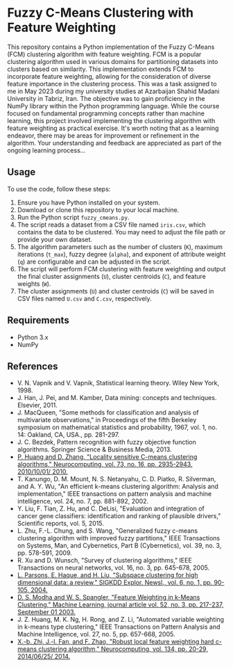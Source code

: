# Fuzzy C-Means Clustering with Feature Weighting

This repository contains a Python implementation of the Fuzzy C-Means (FCM) clustering algorithm with feature weighting. FCM is a popular clustering algorithm used in various domains for partitioning datasets into clusters based on similarity. This implementation extends FCM to incorporate feature weighting, allowing for the consideration of diverse feature importance in the clustering process. This was a task assigned to me in May 2023 during my university studies at Azarbaijan Shahid Madani University in Tabriz, Iran. The objective was to gain proficiency in the NumPy library within the Python programming language. While the course focused on fundamental programming concepts rather than machine learning, this project involved implementing the clustering algorithm with feature weighting as practical exercise. It's worth noting that as a learning endeavor, there may be areas for improvement or refinement in the algorithm. Your understanding and feedback are appreciated as part of the ongoing learning process...

## Usage

To use the code, follow these steps:

1. Ensure you have Python installed on your system.
2. Download or clone this repository to your local machine.
3. Run the Python script `fuzzy_cmeans.py`.
4. The script reads a dataset from a CSV file named `iris.csv`, which contains the data to be clustered. You may need to adjust the file path or provide your own dataset.
5. The algorithm parameters such as the number of clusters (`K`), maximum iterations (`t_max`), fuzzy degree (`alpha`), and exponent of attribute weight (`q`) are configurable and can be adjusted in the script.
6. The script will perform FCM clustering with feature weighting and output the final cluster assignments (`U`), cluster centroids (`C`), and feature weights (`W`).
7. The cluster assignments (`U`) and cluster centroids (`C`) will be saved in CSV files named `U.csv` and `C.csv`, respectively.

## Requirements

- Python 3.x
- NumPy

## References

- V. N. Vapnik and V. Vapnik, Statistical learning theory. Wiley New York, 1998.
- J. Han, J. Pei, and M. Kamber, Data mining: concepts and techniques. Elsevier, 2011.
- J. MacQueen, "Some methods for classification and analysis of multivariate observations," in Proceedings of the fifth Berkeley symposium on mathematical statistics and probability, 1967, vol. 1, no. 14: Oakland, CA, USA., pp. 281-297.
- J. C. Bezdek, Pattern recognition with fuzzy objective function algorithms. Springer Science & Business Media, 2013.
- [P. Huang and D. Zhang, "Locality sensitive C-means clustering algorithms," Neurocomputing, vol. 73, no. 16, pp. 2935-2943, 2010/10/01/ 2010.](https://doi.org/10.1016/j.neucom.2010.07.015)
- T. Kanungo, D. M. Mount, N. S. Netanyahu, C. D. Piatko, R. Silverman, and A. Y. Wu, "An efficient k-means clustering algorithm: Analysis and implementation," IEEE transactions on pattern analysis and machine intelligence, vol. 24, no. 7, pp. 881-892, 2002.
- Y. Liu, F. Tian, Z. Hu, and C. DeLisi, "Evaluation and integration of cancer gene classifiers: identification and ranking of plausible drivers," Scientific reports, vol. 5, 2015.
- L. Zhu, F.-L. Chung, and S. Wang, "Generalized fuzzy c-means clustering algorithm with improved fuzzy partitions," IEEE Transactions on Systems, Man, and Cybernetics, Part B (Cybernetics), vol. 39, no. 3, pp. 578-591, 2009.
- R. Xu and D. Wunsch, "Survey of clustering algorithms," IEEE Transactions on neural networks, vol. 16, no. 3, pp. 645-678, 2005.
- [L. Parsons, E. Haque, and H. Liu, "Subspace clustering for high dimensional data: a review," SIGKDD Explor. Newsl., vol. 6, no. 1, pp. 90-105, 2004.](https://doi.org/10.1145/1007730.1007731)
- [D. S. Modha and W. S. Spangler, "Feature Weighting in k-Means Clustering," Machine Learning, journal article vol. 52, no. 3, pp. 217-237, September 01 2003.](https://doi.org/10.1023/a:1024016609528)
- J. Z. Huang, M. K. Ng, H. Rong, and Z. Li, "Automated variable weighting in k-means type clustering," IEEE Transactions on Pattern Analysis and Machine Intelligence, vol. 27, no. 5, pp. 657-668, 2005.
- [X.-b. Zhi, J.-l. Fan, and F. Zhao, "Robust local feature weighting hard c-means clustering algorithm," Neurocomputing, vol. 134, pp. 20-29, 2014/06/25/ 2014.](https://doi.org/10.1016/j.neucom.2012.12.074)

